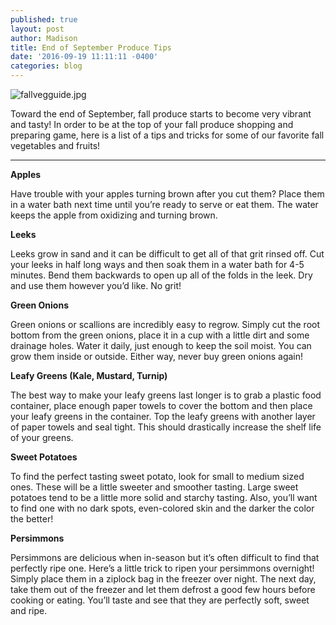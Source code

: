 ```yaml
---
published: true
layout: post
author: Madison
title: End of September Produce Tips
date: '2016-09-19 11:11:11 -0400'
categories: blog
---
```

![fallvegguide.jpg]({{site.baseurl}}/img/fallvegguide.jpg)

Toward the end of September, fall produce starts to become very vibrant and tasty! In order to be at the top of your fall produce shopping and preparing game, here is a list of a tips and tricks for some of our favorite fall vegetables and fruits! 

***

**Apples**


Have trouble with your apples turning brown after you cut them? Place them in a water bath next time until you’re ready to serve or eat them. The water keeps the apple from oxidizing and turning brown. 



**Leeks**


Leeks grow in sand and it can be difficult to get all of that grit rinsed off. Cut your leeks in half long ways and then soak them in a water bath for 4-5 minutes. Bend them backwards to open up all of the folds in the leek. Dry and use them however you’d like. No grit!



**Green Onions**


Green onions or scallions are incredibly easy to regrow. Simply cut the root bottom from the green onions, place it in a cup with a little dirt and some drainage holes. Water it daily, just enough to keep the soil moist. You can grow them inside or outside. Either way, never buy green onions again!




**Leafy Greens (Kale, Mustard, Turnip)**


The best way to make your leafy greens last longer is to grab a plastic food container, place enough paper towels to cover the bottom and then place your leafy greens in the container. Top the leafy greens with another layer of paper towels and seal tight. This should drastically increase the shelf life of your greens. 




**Sweet Potatoes**


To find the perfect tasting sweet potato, look for small to medium sized ones. These will be a little sweeter and smoother tasting. Large sweet potatoes tend to be a little more solid and starchy tasting. Also, you’ll want to find one with no dark spots, even-colored skin and the darker the color the better!



**Persimmons**


Persimmons are delicious when in-season but it’s often difficult to find that perfectly ripe one. Here’s a little trick to ripen your persimmons overnight! Simply place them in a ziplock bag in the freezer over night. The next day, take them out of the freezer and let them defrost a good few hours before cooking or eating. You’ll taste and see that they are perfectly soft, sweet and ripe.
